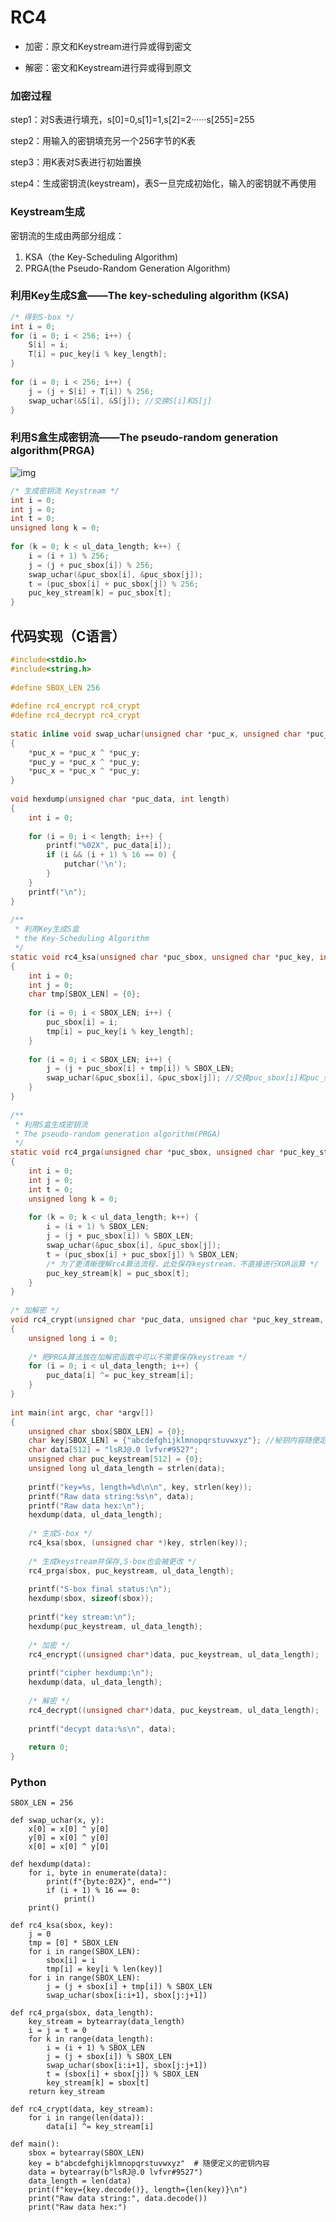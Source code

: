 # RC4

- 加密：原文和Keystream进行异或得到密文

- 解密：密文和Keystream进行异或得到原文

### 加密过程

step1：对S表进行填充，s[0]=0,s[1]=1,s[2]=2······s[255]=255

step2：用输入的密钥填充另一个256字节的K表

step3：用K表对S表进行初始置换

step4：生成密钥流(keystream)，表S一旦完成初始化，输入的密钥就不再使用

### Keystream生成

密钥流的生成由两部分组成：

1. KSA（the Key-Scheduling Algorithm)
2. PRGA(the Pseudo-Random Generation Algorithm)

### 利用Key生成S盒——The key-scheduling algorithm (KSA)

```c
/* 得到S-box */
int i = 0;
for (i = 0; i < 256; i++) {
    S[i] = i;
    T[i] = puc_key[i % key_length];
}
 
for (i = 0; i < 256; i++) {
    j = (j + S[i] + T[i]) % 256;
    swap_uchar(&S[i], &S[j]); //交换S[i]和S[j]
}
```

### 利用S盒生成密钥流——The pseudo-random generation algorithm(PRGA)

![img](D:\desktop\CTF\CTFNotes\SDshadow\pictures\1344097-20210115114116132-568699983.png)

```c
/* 生成密钥流 Keystream */
int i = 0;
int j = 0;
int t = 0;
unsigned long k = 0;
 
for (k = 0; k < ul_data_length; k++) {
    i = (i + 1) % 256;
    j = (j + puc_sbox[i]) % 256;
    swap_uchar(&puc_sbox[i], &puc_sbox[j]);
    t = (puc_sbox[i] + puc_sbox[j]) % 256;
    puc_key_stream[k] = puc_sbox[t];
}
```

## 代码实现（C语言）

```c
#include<stdio.h>
#include<string.h>
 
#define SBOX_LEN 256
 
#define rc4_encrypt rc4_crypt
#define rc4_decrypt rc4_crypt
 
static inline void swap_uchar(unsigned char *puc_x, unsigned char *puc_y)
{
    *puc_x = *puc_x ^ *puc_y;
    *puc_y = *puc_x ^ *puc_y;
    *puc_x = *puc_x ^ *puc_y;
}
 
void hexdump(unsigned char *puc_data, int length)
{
    int i = 0;
 
    for (i = 0; i < length; i++) {
        printf("%02X", puc_data[i]);
        if (i && (i + 1) % 16 == 0) {
            putchar('\n');
        }
    }
    printf("\n");
}
 
/**
 * 利用Key生成S盒
 * the Key-Scheduling Algorithm
 */
static void rc4_ksa(unsigned char *puc_sbox, unsigned char *puc_key, int key_length)
{
    int i = 0;
    int j = 0;
    char tmp[SBOX_LEN] = {0};
 
    for (i = 0; i < SBOX_LEN; i++) {
        puc_sbox[i] = i;
        tmp[i] = puc_key[i % key_length];
    }
 
    for (i = 0; i < SBOX_LEN; i++) {
        j = (j + puc_sbox[i] + tmp[i]) % SBOX_LEN;
        swap_uchar(&puc_sbox[i], &puc_sbox[j]); //交换puc_sbox[i]和puc_sbox[j]
    }
}
 
/**
 * 利用S盒生成密钥流
 * The pseudo-random generation algorithm(PRGA)
 */
static void rc4_prga(unsigned char *puc_sbox, unsigned char *puc_key_stream, unsigned long ul_data_length)
{
    int i = 0;
    int j = 0;
    int t = 0;
    unsigned long k = 0;
 
    for (k = 0; k < ul_data_length; k++) {
        i = (i + 1) % SBOX_LEN;
        j = (j + puc_sbox[i]) % SBOX_LEN;
        swap_uchar(&puc_sbox[i], &puc_sbox[j]);
        t = (puc_sbox[i] + puc_sbox[j]) % SBOX_LEN;
        /* 为了更清晰理解rc4算法流程，此处保存keystream，不直接进行XOR运算 */
        puc_key_stream[k] = puc_sbox[t];
    }
}
 
/* 加解密 */
void rc4_crypt(unsigned char *puc_data, unsigned char *puc_key_stream, unsigned long ul_data_length)
{
    unsigned long i = 0;
 
    /* 把PRGA算法放在加解密函数中可以不需要保存keystream */
    for (i = 0; i < ul_data_length; i++) {
        puc_data[i] ^= puc_key_stream[i];
    }
}
 
int main(int argc, char *argv[])
{
    unsigned char sbox[SBOX_LEN] = {0};
    char key[SBOX_LEN] = {"abcdefghijklmnopqrstuvwxyz"}; //秘钥内容随便定义
    char data[512] = "lsRJ@.0 lvfvr#9527";
    unsigned char puc_keystream[512] = {0};
    unsigned long ul_data_length = strlen(data);
 
    printf("key=%s, length=%d\n\n", key, strlen(key));
    printf("Raw data string:%s\n", data);
    printf("Raw data hex:\n");
    hexdump(data, ul_data_length);
 
    /* 生成S-box */
    rc4_ksa(sbox, (unsigned char *)key, strlen(key));
 
    /* 生成keystream并保存,S-box也会被更改 */
    rc4_prga(sbox, puc_keystream, ul_data_length);
 
    printf("S-box final status:\n");
    hexdump(sbox, sizeof(sbox));
 
    printf("key stream:\n");
    hexdump(puc_keystream, ul_data_length);
 
    /* 加密 */
    rc4_encrypt((unsigned char*)data, puc_keystream, ul_data_length);
 
    printf("cipher hexdump:\n");
    hexdump(data, ul_data_length);
 
    /* 解密 */
    rc4_decrypt((unsigned char*)data, puc_keystream, ul_data_length);
 
    printf("decypt data:%s\n", data);
 
    return 0;
}
```

### Python

    SBOX_LEN = 256
    
    def swap_uchar(x, y):
        x[0] = x[0] ^ y[0]
        y[0] = x[0] ^ y[0]
        x[0] = x[0] ^ y[0]
    
    def hexdump(data):
        for i, byte in enumerate(data):
            print(f"{byte:02X}", end="")
            if (i + 1) % 16 == 0:
                print()
        print()
    
    def rc4_ksa(sbox, key):
        j = 0
        tmp = [0] * SBOX_LEN
        for i in range(SBOX_LEN):
            sbox[i] = i
            tmp[i] = key[i % len(key)]
        for i in range(SBOX_LEN):
            j = (j + sbox[i] + tmp[i]) % SBOX_LEN
            swap_uchar(sbox[i:i+1], sbox[j:j+1])
    
    def rc4_prga(sbox, data_length):
        key_stream = bytearray(data_length)
        i = j = t = 0
        for k in range(data_length):
            i = (i + 1) % SBOX_LEN
            j = (j + sbox[i]) % SBOX_LEN
            swap_uchar(sbox[i:i+1], sbox[j:j+1])
            t = (sbox[i] + sbox[j]) % SBOX_LEN
            key_stream[k] = sbox[t]
        return key_stream
    
    def rc4_crypt(data, key_stream):
        for i in range(len(data)):
            data[i] ^= key_stream[i]
    
    def main():
        sbox = bytearray(SBOX_LEN)
        key = b"abcdefghijklmnopqrstuvwxyz"  # 随便定义的密钥内容
        data = bytearray(b"lsRJ@.0 lvfvr#9527")
        data_length = len(data)
    	print(f"key={key.decode()}, length={len(key)}\n")
    	print("Raw data string:", data.decode())
    	print("Raw data hex:")